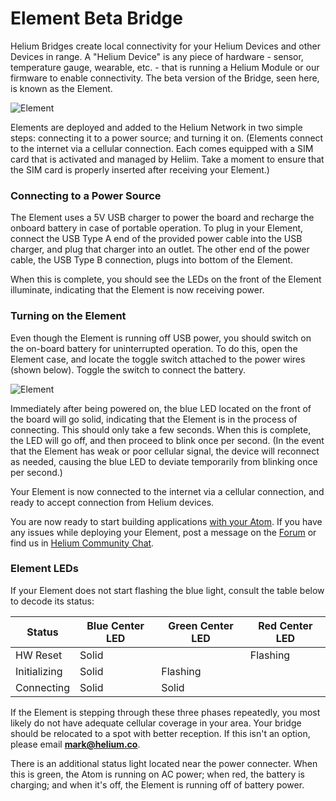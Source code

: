 # Element Beta Bridge

Helium Bridges create local connectivity for your Helium Devices and other Devices in range. A "Helium Device" is any piece of hardware - sensor, temperature gauge, wearable, etc. - that is running a Helium Module or our firmware to enable connectivity. The beta version of the Bridge, seen here, is known as the Element. 


![Element](https://www.helium.co/docs/img/element-overview.jpg)

Elements are deployed and added to the Helium Network in two simple steps: connecting it to a power source; and turning it on. (Elements connect to the internet via a cellular connection. Each comes equipped with a SIM card that is activated and managed by Heliim. Take a moment to ensure that the SIM card is properly inserted after receiving your Element.)

### Connecting to a Power Source 

The Element uses a 5V USB charger to power the board and recharge the onboard battery in case of portable operation. To plug in your Element, connect the USB Type A end of the provided power cable into the USB charger, and plug that charger into an outlet. The other end of the power cable, the USB Type B connection, plugs into bottom of the Element. 

When this is complete, you should see the LEDs on the front of the Element illuminate, indicating that the Element is now receiving power. 


### Turning on the Element 

Even though the Element is running off USB power, you should switch on the on-board battery for uninterrupted operation. To do this, open the Element case, and locate the toggle switch attached to the power wires (shown below). Toggle the switch to connect the battery. 


![Element](https://www.helium.co/docs/img/element-on-switch.jpg)


Immediately after being powered on, the blue LED located on the front of the board will go solid, indicating that the Element is in the process of connecting. This should only take a few seconds. When this is complete, the LED will go off, and then proceed to blink once per second. (In the event that the Element has weak or poor cellular signal, the device will reconnect as needed, causing the blue LED to deviate temporarily from blinking once per second.)

Your Element is now connected to the internet via a cellular connection, and ready to accept connection from Helium devices. 

You are now ready to start building applications [with your Atom](/docs/shields-and-modules/atom-beta-shield/). If you have any issues while deploying your Element, post a message on the [Forum](http://forum.helium.co/) or find us in [Helium Community Chat](http://www.hipchat.com/g0w30ttrl). 

### Element LEDs	

If your Element does not start flashing the blue light, consult the table below to decode its status:

Status | Blue Center LED | Green Center LED | Red Center LED
-------|-------------------|--------------------|-----------------
HW Reset | Solid     |                    | Flashing
Initializing    | Solid     |  Flashing          |
Connecting		| Solid    |  Solid             |

If the Element is stepping through these three phases repeatedly, you most likely do not have adequate cellular coverage in your area. Your bridge should be relocated to a spot with better reception. If this isn't an option, please email **mark@helium.co**. 

There is an additional status light located near the power connecter. When this is green, the Atom is running on AC power; when red, the battery is charging; and when it's off, the Element is running off of battery power. 